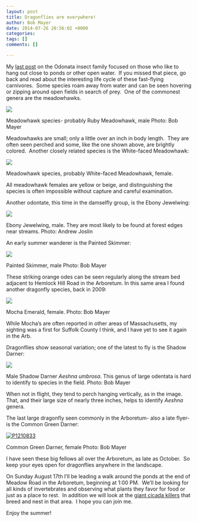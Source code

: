 ```yaml
---
layout: post
title: Dragonflies are everywhere!
author: Bob Mayer
date: 2014-07-26 20:56:02 +0000
categories: 
tags: []
comments: []

---
```

My [last post](https://www.arbotopia.com/2013/08/10/an-ode-to-odonata.html "last post") on the Odonata insect family focused on those who like to hang out close to ponds or other open water.  If you missed that piece, go back and read about the interesting life cycle of these fast-flying carnivores.  Some species roam away from water and can be seen hovering or zipping around open fields in search of prey.  One of the commonest genera are the meadowhawks.

![](/images/P1070223.jpg)

Meadowhawk species- probably Ruby Meadowhawk, male
Photo: Bob Mayer

Meadowhawks are small; only a little over an inch in body length.  They are often seen perched and some, like the one shown above, are brightly colored.  Another closely related species is the White-faced Meadowhawk:

![](/images/P1060217.jpg)

Meadowhawk species, probably White-faced Meadowhawk, female.

All meadowhawk females are yellow or beige, and distinguishing the species is often impossible without capture and careful examination.

Another odontate, this time in the damselfly group, is the Ebony Jewelwing:

![](/images/EbonyJewelwing0947cs.jpg)

Ebony Jewelwing, male. They are most likely to be found at forest edges near streams.
Photo: Andrew Joslin

An early summer wanderer is the Painted Skimmer:

![](/images/P1080872.jpg)

Painted Skimmer, male
Photo: Bob Mayer

These striking orange odes can be seen regularly along the stream bed adjacent to Hemlock Hill Road in the Arboretum. In this same area I found another dragonfly species, back in 2009:

![](/images/P1250182.jpg)

Mocha Emerald, female.
Photo: Bob Mayer

While Mocha’s are often reported in other areas of Massachusetts, my sighting was a first for Suffolk County I think, and I have yet to see it again in the Arb.

Dragonflies show seasonal variation; one of the latest to fly is the Shadow Darner:

![](/images/P1260178.jpg)

Male Shadow Darner _Aeshna umbrosa_. This genus of large odentata is hard to identify to species in the field.
Photo: Bob Mayer

When not in flight, they tend to perch hanging vertically, as in the image.  That, and their large size of nearly three inches, helps to identify _Aeshna_ genera.

The last large dragonfly seen commonly in the Arboretum- also a late flyer- is the Common Green Darner:

[![P1210833](/images/2014/07/P1210833.jpg)](/images/2014/07/P1210833.jpg)

Common Green Darner, female
Photo: Bob Mayer

I have seen these big fellows all over the Arboretum, as late as October.  So keep your eyes open for dragonflies anywhere in the landscape.

On Sunday August 17th I’ll be leading a walk around the ponds at the end of Meadow Road in the Arboretum, beginning at 1:00 PM.  We’ll be looking for all kinds of invertebrates and observing what plants they favor for food or just as a place to rest.  In addition we will look at the [giant cicada killers](https://www.arbotopia.com/2013/08/04/return-of-the-cicada-killers.html "giant cicada killers") that breed and nest in that area.  I hope you can join me.

Enjoy the summer!